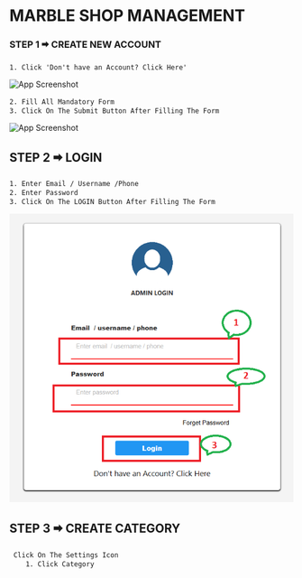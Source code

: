 # MARBLE SHOP MANAGEMENT


###  STEP 1 🠮 CREATE NEW ACCOUNT

    1. Click 'Don't have an Account? Click Here'

![App Screenshot](https://techsofts.in/DESKTOP_APPS/marble_shop_management/ScreeShot/step1.png)

    2. Fill All Mandatory Form
    3. Click On The Submit Button After Filling The Form

![App Screenshot](https://techsofts.in/DESKTOP_APPS/marble_shop_management/ScreeShot/step2.png)

##  STEP 2  🠮 LOGIN
    1. Enter Email / Username /Phone
    2. Enter Password
    3. Click On The LOGIN Button After Filling The Form
![App Screenshot](https://github.com/pradum97/MARBLE-SHOP-MANAGEMENT/blob/development/ScreenShot/login.png)


## STEP 3 🠮 CREATE  CATEGORY 
     Click On The Settings Icon
        1. Click Category

